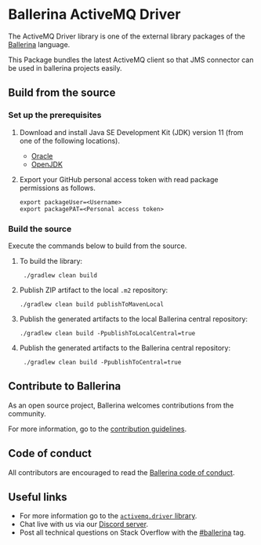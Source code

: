 # Ballerina ActiveMQ Driver

The ActiveMQ Driver library is one of the external library packages of the <a target="_blank" href="https://ballerina.io
/"> Ballerina</a> language. 

This Package bundles the latest ActiveMQ client so that JMS connector can be used in ballerina projects easily.

## Build from the source

### Set up the prerequisites

1. Download and install Java SE Development Kit (JDK) version 11 (from one of the following locations).
    * [Oracle](https://www.oracle.com/java/technologies/javase-jdk11-downloads.html)
    * [OpenJDK](https://adoptium.net/)

2.  Export your GitHub personal access token with read package permissions as follows.

        export packageUser=<Username>
        export packagePAT=<Personal access token>

### Build the source

Execute the commands below to build from the source.

1. To build the library:

        ./gradlew clean build

2.  Publish ZIP artifact to the local `.m2` repository:

        ./gradlew clean build publishToMavenLocal

3.  Publish the generated artifacts to the local Ballerina central repository:

        ./gradlew clean build -PpublishToLocalCentral=true

4. Publish the generated artifacts to the Ballerina central repository:
        
        ./gradlew clean build -PpublishToCentral=true

## Contribute to Ballerina

As an open source project, Ballerina welcomes contributions from the community.

For more information, go to the [contribution guidelines](https://github.com/ballerina-platform/ballerina-lang/blob/master/CONTRIBUTING.md).

## Code of conduct

All contributors are encouraged to read the [Ballerina code of conduct](https://ballerina.io/code-of-conduct).

## Useful links

* For more information go to the [`activemq.driver` library](https://lib.ballerina.io/ballerinax/activemq.driver/latest).
* Chat live with us via our [Discord server](https://discord.gg/ballerinalang).
* Post all technical questions on Stack Overflow with the [#ballerina](https://stackoverflow.com/questions/tagged/ballerina) tag.
